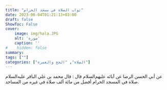 ```yaml
---
title: "ثواب الصلاة في مسجد الحرام"
date: 2023-06-04T01:21:13+03:00
draft: false
ShowToc: False
cover:
    image: img/hala.JPG
    alt: 'صورة'
    caption: ''
#    hidden: false
summary: 
tags: [""]
categories: ["الصلاة", "الحج والعمرة"]
---
```

عن أبي الحسن الرضا عن آبائه عليهم‌السلام قال : قال محمد بن علي الباقر عليه‌السلام صلاة في المسجد الحرام أفضل من مائة ألف 
صلاة في غيره من المساجد.

